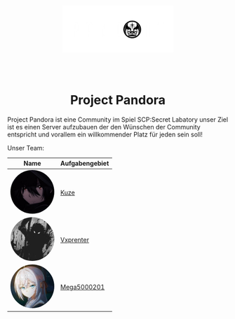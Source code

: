 <p align="center">
    <img src='https://raw.githubusercontent.com/SCP-SL-Project-Pandora/.github/main/images/logo.png' width="50%"><br>
    <div align="center" style="margin-top: 15px">
        <br><br>
    </div>
</p>

<h1 align="center">Project Pandora</h1>

Project Pandora ist eine Community im Spiel SCP:Secret Labatory unser Ziel ist es einen Server aufzubauen der den Wünschen der Community entspricht und vorallem ein willkommender Platz für jeden sein soll!

Unser Team:

| Name           | Aufgabengebiet                  |
| -------------- | ------------------------------- |
|<img src="https://github.com/SCP-SL-Project-Pandora/.github/blob/main/images/Kuze.jpg" width="100" height="100" style="border-radius:50%">| [Kuze](https://github.com/drkuze)  | 
|<img src="https://github.com/SCP-SL-Project-Pandora/.github/blob/main/images/Vxprenter.png" width="100" height="100" style="border-radius:50%">| [Vxprenter](https://github.com/Vxrpenter) | 
|<img src="https://github.com/SCP-SL-Project-Pandora/.github/blob/main/images/Mega5000201.jpg" width="100" height="100" style="border-radius:50%">| [Mega5000201](https://github.com/Mega500201) | 

